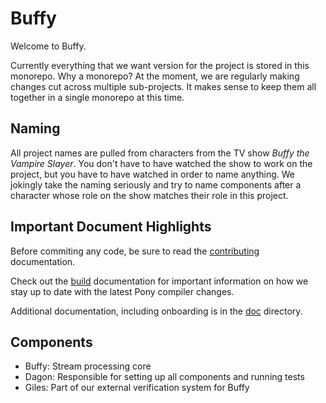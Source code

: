 # Buffy

Welcome to Buffy. 

Currently everything that we want version for the project is stored in this
monorepo. Why a monorepo? At the moment, we are regularly making changes cut
across multiple sub-projects. It makes sense to keep them all together in a
single monorepo at this time.

## Naming

All project names are pulled from characters from the TV show _Buffy the Vampire
Slayer_. You don't have to have watched the show to work on the project, but you
have to have watched in order to name anything. We jokingly take the naming
seriously and try to name components after a character whose role on the show
matches their role in this project.

## Important Document Highlights

Before commiting any code, be sure to read the [contributing](CONTRIBUTING.md)
documentation.

Check out the [build](BUILD.md) documentation for important information on how
we stay up to date with the latest Pony compiler changes.

Additional documentation, including onboarding is in the [doc](doc/)
directory.
 
## Components

* Buffy: Stream processing core
* Dagon: Responsible for setting up all components and running tests
* Giles: Part of our external verification system for Buffy

